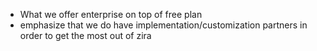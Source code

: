 - What we offer enterprise on top of free plan
- emphasize that we do have implementation/customization partners in order to get the most out of zira